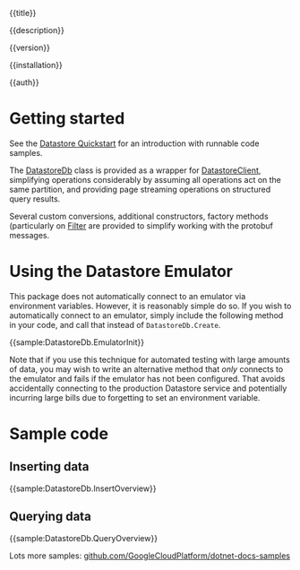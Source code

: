 {{title}}

{{description}}

{{version}}

{{installation}}

{{auth}}

# Getting started

See the [Datastore Quickstart](https://cloud.google.com/datastore/docs/quickstart) for an introduction with runnable code samples.

The [DatastoreDb](obj/api/Google.Cloud.Datastore.V1.DatastoreDb.yml)
class is provided as a wrapper for
[DatastoreClient](obj/api/Google.Cloud.Datastore.V1.DatastoreClient.yml),
simplifying operations considerably by assuming all operations act
on the same partition, and providing page streaming operations on
structured query results.

Several custom conversions, additional constructors,
factory methods (particularly on [Filter](obj/api/Google.Cloud.Datastore.V1.Filter.yml)
are provided to simplify working with the protobuf messages.

# Using the Datastore Emulator

This package does not automatically connect to an emulator via
environment variables. However, it is reasonably simple do so. If
you wish to automatically connect to an emulator, simply include the
following method in your code, and call that instead of
`DatastoreDb.Create`.

{{sample:DatastoreDb.EmulatorInit}}

Note that if you use this technique for automated testing with large
amounts of data, you may wish to write an alternative method that
*only* connects to the emulator and fails if the emulator has not
been configured. That avoids accidentally connecting to the
production Datastore service and potentially incurring large bills
due to forgetting to set an environment variable.

# Sample code

## Inserting data

{{sample:DatastoreDb.InsertOverview}}

## Querying data

{{sample:DatastoreDb.QueryOverview}}

Lots more samples:
[github.com/GoogleCloudPlatform/dotnet-docs-samples](https://github.com/GoogleCloudPlatform/dotnet-docs-samples/tree/master/datastore/api)

